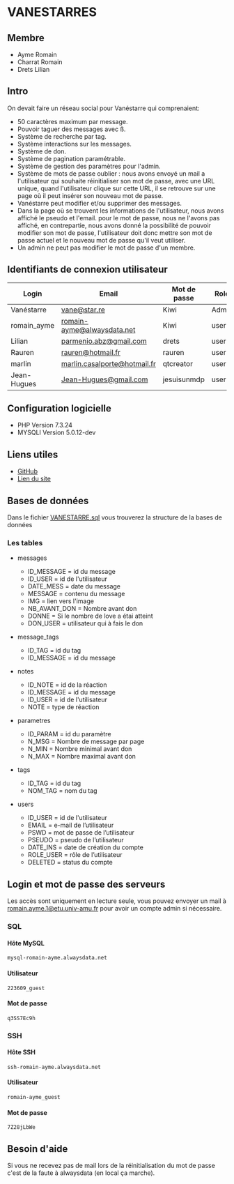 # VANESTARRES
## Membre
- Ayme Romain
- Charrat Romain
- Drets Lilian

## Intro
On devait faire un réseau social pour Vanéstarre qui comprenaient: 
- 50 caractères maximum par message.
- Pouvoir taguer des messages avec ß.
- Système de recherche par tag.
- Système interactions sur les messages.
- Système de don.
- Système de pagination paramétrable.
- Système de gestion des paramètres pour l'admin.
- Système de mots de passe oublier : nous avons envoyé un mail a l'utilisateur qui souhaite réinitialiser son mot de passe, avec une URL unique, quand l'utilisateur clique sur cette URL, il se retrouve sur une page où il peut insérer son nouveau mot de passe.  
- Vanéstarre peut modifier et/ou supprimer des messages.
- Dans la page où se trouvent les informations de l'utilisateur, nous avons affiché le pseudo et l'email. pour le mot de passe, nous ne l'avons pas affiché, en contrepartie, nous avons donné la possibilité de pouvoir modifier son mot de passe, l'utilisateur doit donc mettre son mot de passe actuel et le nouveau mot de passe qu'il veut utiliser.
- Un admin ne peut pas modifier le mot de passe d'un membre.
## Identifiants de connexion utilisateur
|Login		|Email				|Mot de passe	|Role	|
|---------------|-------------------------------|---------------|-------|
|Vanéstarre	|vane@star.re			|Kiwi		|Admin	|
|romain_ayme	|romain-ayme@alwaysdata.net	|Kiwi		|user	|
|Lilian		|parmenio.abz@gmail.com		|drets		|user	|
|Rauren		|rauren@hotmail.fr		|rauren		|user	|
|marlin		|marlin.casalporte@hotmail.fr	|qtcreator	|user	|
|Jean-Hugues	|Jean-Hugues@gmail.com		|jesuisunmdp	|user	|

## Configuration logicielle
- PHP Version 7.3.24
- MYSQLI Version 5.0.12-dev

## Liens utiles
- [GitHub](https://github.com/Romain-Ayme/VANESTARRES)
- [Lien du site](http://romain-ayme.alwaysdata.net/)
## Bases  de données
Dans le fichier [VANESTARRE.sql](https://github.com/Romain-Ayme/VANESTARRES/blob/main/VANESTARRE.sql "VANESTARRE.sql") vous trouverez la structure de la bases de données
### Les tables
 - messages 
	 - ID_MESSAGE = id du message
	 - ID_USER = id de l'utilisateur
	 - DATE_MESS = date du message 
	 - MESSAGE = contenu du message
	 - IMG = lien vers l'image
	 - NB_AVANT_DON = Nombre avant don
	 - DONNE = Si le nombre de love a étai atteint 
	 - DON_USER = utilisateur qui à fais le don

- message_tags
	- ID_TAG = id du tag
	- ID_MESSAGE = id du message
- notes
	- ID_NOTE = id de la réaction
	- ID_MESSAGE = id du message
	- ID_USER = id de l'utilisateur
	- NOTE = type de réaction
- parametres
	- ID_PARAM = id du paramètre
	- N_MSG = Nombre de message par page
	- N_MIN = Nombre minimal avant don
	- N_MAX = Nombre maximal avant don
- tags
	- ID_TAG = id du tag
	- NOM_TAG = nom du tag
- users
	- ID_USER = id de l'utilisateur
	- EMAIL = e-mail de l’utilisateur
	- PSWD = mot de passe de l’utilisateur
	- PSEUDO = pseudo de l’utilisateur
	- DATE_INS = date de création du compte
	- ROLE_USER = rôle de l’utilisateur
	- DELETED = status du compte

## Login et mot de passe des serveurs
Les accès sont uniquement en lecture seule, vous pouvez envoyer un mail à romain.ayme.1@etu.univ-amu.fr pour avoir un compte admin si nécessaire.
### SQL
#### Hôte MySQL
	mysql-romain-ayme.alwaysdata.net
#### Utilisateur
	223609_guest
#### Mot de passe
	q3SS7Ec9h
### SSH
#### Hôte SSH
	ssh-romain-ayme.alwaysdata.net
#### Utilisateur
	romain-ayme_guest
#### Mot de passe
	7Z28jLbWe
	
## Besoin d'aide
Si vous ne recevez pas de mail lors de la réinitialisation du mot de passe c'est de la faute à alwaysdata (en local ça marche).
